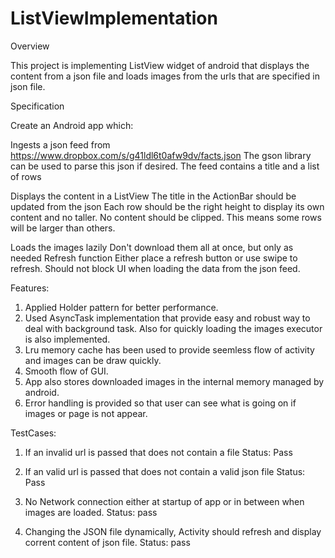 ListViewImplementation
======================

Overview

This project is implementing ListView widget of android that displays the content from a json file and 
loads images from the urls that are specified in json file.

Specification

Create an Android app which:

Ingests a json feed from https://www.dropbox.com/s/g41ldl6t0afw9dv/facts.json
The gson library can be used to parse this json if desired.
The feed contains a title and a list of rows

Displays the content in a ListView
The title in the ActionBar should be updated from the json
Each row should be the right height to display its own content and no taller. 
No content should be clipped. This means some rows will be larger than others.

Loads the images lazily
Don't download them all at once, but only as needed
Refresh function
Either place a refresh button or use swipe to refresh.
Should not block UI when loading the data from the json feed.


Features:
1. Applied Holder pattern for better performance.
2. Used AsyncTask implementation that provide easy and robust way to deal with background task. Also for quickly loading the images executor is also implemented.
3. Lru memory cache has been used to provide seemless flow of activity and images can be draw quickly.
4. Smooth flow of GUI.
5. App also stores downloaded images in the internal memory managed by android. 
6. Error handling is provided so that user can see what is going on if images or page is not appear.

TestCases:

1. If an invalid url is passed that does not contain a file
Status: Pass

2. If an valid url is passed that does not contain a valid json file
Status: Pass

3. No Network connection either at startup of app or in between when images are loaded.
Status: pass

4. Changing the JSON file dynamically, Activity should refresh and display corrent content of json file.
Status: pass


